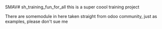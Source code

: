 SMAV# sh_training_fun_for_all
this is a super coool training project 

There are somemodule in here taken straight from odoo community, just as examples, please don't sue me
